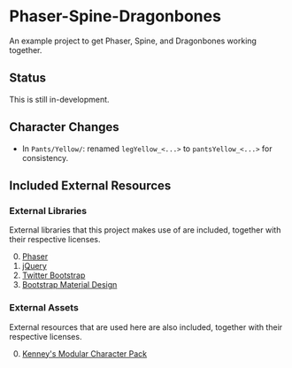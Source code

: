 # Phaser-Spine-Dragonbones

An example project to get Phaser, Spine, and Dragonbones working
together.

## Status

This is still in-development.

## Character Changes

+ In `Pants/Yellow/`: renamed `legYellow_<...>` to `pantsYellow_<...>` for consistency.

## Included  External Resources

### External Libraries

External libraries that this project makes use of are included,
together with their respective licenses. 

0. [Phaser](http://www.phaser.io)
0. [jQuery](http://jquery.com)
0. [Twitter Bootstrap](http://getbootstrap.com)
0. [Bootstrap Material Design](https://fezvrasta.github.io/bootstrap-material-design/bootstrap-elements.html)

### External Assets

External resources that are used here are also included,
together with their respective licenses.

0. [Kenney's Modular Character Pack](http://kenney.nl/assets/modular-characters)
